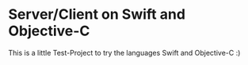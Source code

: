 # Server/Client on Swift and Objective-C

This is a little Test-Project to try the languages Swift and Objective-C :)
